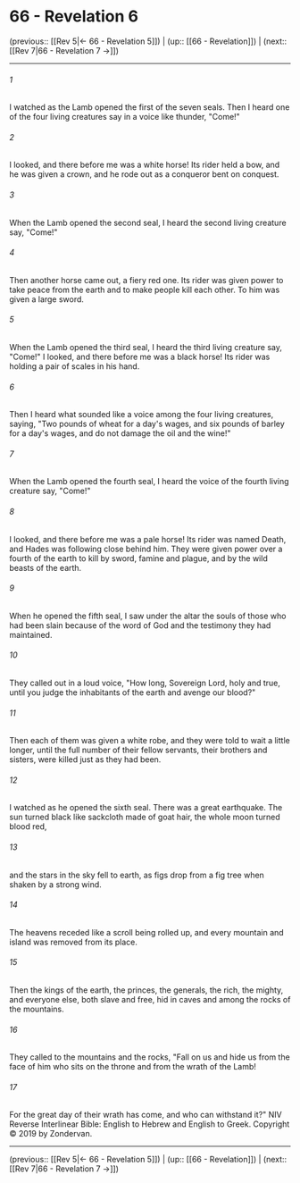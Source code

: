# 66 - Revelation 6

(previous:: [[Rev 5|← 66 - Revelation 5]]) | (up:: [[66 - Revelation]]) | (next:: [[Rev 7|66 - Revelation 7 →]])

***


###### 1 
I watched as the Lamb opened the first of the seven seals. Then I heard one of the four living creatures say in a voice like thunder, "Come!" 

###### 2 
I looked, and there before me was a white horse! Its rider held a bow, and he was given a crown, and he rode out as a conqueror bent on conquest. 

###### 3 
When the Lamb opened the second seal, I heard the second living creature say, "Come!" 

###### 4 
Then another horse came out, a fiery red one. Its rider was given power to take peace from the earth and to make people kill each other. To him was given a large sword. 

###### 5 
When the Lamb opened the third seal, I heard the third living creature say, "Come!" I looked, and there before me was a black horse! Its rider was holding a pair of scales in his hand. 

###### 6 
Then I heard what sounded like a voice among the four living creatures, saying, "Two pounds of wheat for a day's wages, and six pounds of barley for a day's wages, and do not damage the oil and the wine!" 

###### 7 
When the Lamb opened the fourth seal, I heard the voice of the fourth living creature say, "Come!" 

###### 8 
I looked, and there before me was a pale horse! Its rider was named Death, and Hades was following close behind him. They were given power over a fourth of the earth to kill by sword, famine and plague, and by the wild beasts of the earth. 

###### 9 
When he opened the fifth seal, I saw under the altar the souls of those who had been slain because of the word of God and the testimony they had maintained. 

###### 10 
They called out in a loud voice, "How long, Sovereign Lord, holy and true, until you judge the inhabitants of the earth and avenge our blood?" 

###### 11 
Then each of them was given a white robe, and they were told to wait a little longer, until the full number of their fellow servants, their brothers and sisters, were killed just as they had been. 

###### 12 
I watched as he opened the sixth seal. There was a great earthquake. The sun turned black like sackcloth made of goat hair, the whole moon turned blood red, 

###### 13 
and the stars in the sky fell to earth, as figs drop from a fig tree when shaken by a strong wind. 

###### 14 
The heavens receded like a scroll being rolled up, and every mountain and island was removed from its place. 

###### 15 
Then the kings of the earth, the princes, the generals, the rich, the mighty, and everyone else, both slave and free, hid in caves and among the rocks of the mountains. 

###### 16 
They called to the mountains and the rocks, "Fall on us and hide us from the face of him who sits on the throne and from the wrath of the Lamb! 

###### 17 
For the great day of their wrath has come, and who can withstand it?" NIV Reverse Interlinear Bible: English to Hebrew and English to Greek. Copyright © 2019 by Zondervan.

***

(previous:: [[Rev 5|← 66 - Revelation 5]]) | (up:: [[66 - Revelation]]) | (next:: [[Rev 7|66 - Revelation 7 →]])
